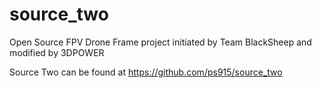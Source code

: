 # source_two
Open Source FPV Drone Frame project initiated by Team BlackSheep and modified by 3DPOWER

Source Two can be found at https://github.com/ps915/source_two
